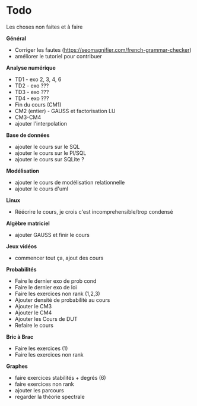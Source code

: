 # Todo

Les choses non faites et à faire

**Général**
* Corriger les fautes (https://seomagnifier.com/french-grammar-checker)
* améliorer le tutoriel pour contribuer

**Analyse numérique**
* TD1 - exo 2, 3, 4, 6
* TD2 - exo ???
* TD3 - exo ???
* TD4 - exo ???
* Fin du cours (CM1)
* CM2 (entier) - GAUSS et factorisation LU
* CM3-CM4
* ajouter l'interpolation

**Base de données**
* ajouter le cours sur le SQL
* ajouter le cours sur le Pl/SQL
* ajouter le cours sur SQLite ?

**Modélisation**
* ajouter le cours de modélisation relationnelle
* ajouter le cours d'uml

**Linux**
* Réécrire le cours, je crois c'est incomprehensible/trop condensé

**Algèbre matriciel**
* ajouter GAUSS et finir le cours

**Jeux vidéos**
* commencer tout ça, ajout des cours

**Probabilités**
* Faire le dernier exo de prob cond
* Faire le dernier exo de loi
* Faire les exercices non rank (1,2,3)
* Ajouter densité de probabilité au cours
* Ajouter le CM3
* Ajouter le CM4
* Ajouter les Cours de DUT
* Refaire le cours

**Bric à Brac**
* Faire les exercices (1)
* Faire les exercices non rank 

**Graphes**
* faire exercices stabilités + degrés (6)
* faire exercices non rank
* ajouter les parcours
* regarder la théorie spectrale